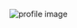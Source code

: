 ![profile image](https://avatars0.githubusercontent.com/u/65576281?s=400&u=6371c3afc767dea9bfe550e2e654039863f0d121&v=4)
